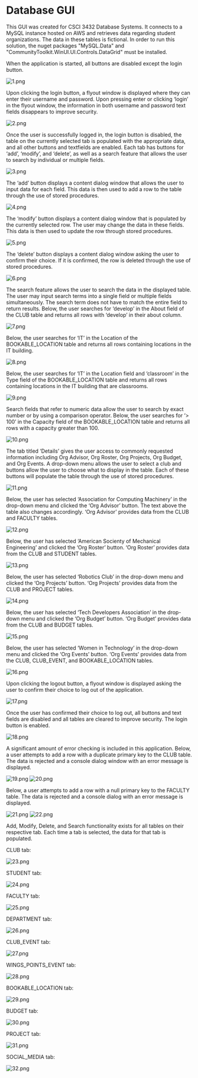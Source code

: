 # Database GUI
This GUI was created for CSCI 3432 Database Systems. It connects to a MySQL instance hosted on AWS and retrieves data regarding student organizations. The data in these tables is fictional. In order to run this solution, the nuget packages "MySQL.Data" and "CommunityToolkit.WinUI.UI.Controls.DataGrid" must be installed. 

When the application is started, all buttons are disabled except the login button. 

![1.png](https://github.com/howardks/DatabaseGUI/blob/master/Screenshots/1.png?raw=true)

Upon clicking the login button, a flyout window is displayed where they can enter their username and password. Upon pressing enter or clicking ‘login’ in the flyout window, the information in both username and password text fields disappears to improve security. 

![2.png](https://github.com/howardks/DatabaseGUI/blob/master/Screenshots/2.png?raw=true)

Once the user is successfully logged in, the login button is disabled, the table on the currently selected tab is populated with the appropriate data, and all other buttons and textfields are enabled. Each tab has buttons for ‘add’, ‘modify’, and ‘delete’, as well as a search feature that allows the user to search by individual or multiple fields. 

![3.png](https://github.com/howardks/DatabaseGUI/blob/master/Screenshots/3.png?raw=true)

The ‘add’ button displays a content dialog window that allows the user to input data for each field. This data is then used to add a row to the table through the use of stored procedures. 

![4.png](https://github.com/howardks/DatabaseGUI/blob/master/Screenshots/4.png?raw=true)

The ‘modify’ button displays a content dialog window that is populated by the currently selected row. The user may change the data in these fields. This data is then used to update the row through stored procedures. 

![5.png](https://github.com/howardks/DatabaseGUI/blob/master/Screenshots/5.png?raw=true)

The ‘delete’ button displays a content dialog window asking the user to confirm their choice. If it is confirmed, the row is deleted through the use of stored procedures. 

![6.png](https://github.com/howardks/DatabaseGUI/blob/master/Screenshots/6.png?raw=true)

The search feature allows the user to search the data in the displayed table. The user may input search terms into a single field or multiple fields simultaneously. The search term does not have to match the entire field to return results. Below, the user searches for ‘develop’ in the About field of the CLUB table and returns all rows with ‘develop’ in their about column. 

![7.png](https://github.com/howardks/DatabaseGUI/blob/master/Screenshots/7.png?raw=true)

Below, the user searches for ‘IT’ in the Location of the BOOKABLE_LOCATION table and returns all rows containing locations in the IT building. 

![8.png](https://github.com/howardks/DatabaseGUI/blob/master/Screenshots/8.png?raw=true)

Below, the user searches for ‘IT’ in the Location field and ‘classroom’ in the Type field of the BOOKABLE_LOCATION table and returns all rows containing locations in the IT building that are classrooms.

![9.png](https://github.com/howardks/DatabaseGUI/blob/master/Screenshots/9.png?raw=true)

Search fields that refer to numeric data allow the user to search by exact number or by using a comparison operator. Below, the user searches for ‘> 100’ in the Capacity field of the BOOKABLE_LOCATION table and returns all rows with a capacity greater than 100. 

![10.png](https://github.com/howardks/DatabaseGUI/blob/master/Screenshots/10.png?raw=true)

The tab titled ‘Details’ gives the user access to commonly requested information including Org Advisor, Org Roster, Org Projects, Org Budget, and Org Events.  A drop-down menu allows the user to select a club and buttons allow the user to choose what to display in the table. Each of these buttons will populate the table through the use of stored procedures.

![11.png](https://github.com/howardks/DatabaseGUI/blob/master/Screenshots/11.png?raw=true)

Below, the user has selected ‘Association for Computing Machinery’ in the drop-down menu and clicked the ‘Org Advisor’ button. The text above the table also changes accordingly. ‘Org Advisor’ provides data from the CLUB and FACULTY tables. 

![12.png](https://github.com/howardks/DatabaseGUI/blob/master/Screenshots/12.png?raw=true)

Below, the user has selected ‘American Socienty of Mechanical Engineering’ and clicked the ‘Org Roster’ button. ‘Org Roster’ provides data from the CLUB and STUDENT tables. 

![13.png](https://github.com/howardks/DatabaseGUI/blob/master/Screenshots/13.png?raw=true)

Below, the user has selected ‘Robotics Club’ in the drop-down menu and clicked the ‘Org Projects’ button. ‘Org Projects’ provides data from the CLUB and PROJECT tables. 

![14.png](https://github.com/howardks/DatabaseGUI/blob/master/Screenshots/14.png?raw=true)

Below, the user has selected ‘Tech Developers Association’ in the drop-down menu and clicked the ‘Org Budget’ button. ‘Org Budget’ provides data from the CLUB and BUDGET tables. 

![15.png](https://github.com/howardks/DatabaseGUI/blob/master/Screenshots/15.png?raw=true)

Below, the user has selected ‘Women in Technology’ in the drop-down menu and clicked the ‘Org Events’ button. ‘Org Events’ provides data from the CLUB, CLUB_EVENT, and BOOKABLE_LOCATION tables. 

![16.png](https://github.com/howardks/DatabaseGUI/blob/master/Screenshots/16.png?raw=true)

Upon clicking the logout button, a flyout window is displayed asking the user to confirm their choice to log out of the application. 

![17.png](https://github.com/howardks/DatabaseGUI/blob/master/Screenshots/17.png?raw=true)

Once the user has confirmed their choice to log out, all buttons and text fields are disabled and all tables are cleared to improve security. The login button is enabled. 

![18.png](https://github.com/howardks/DatabaseGUI/blob/master/Screenshots/18.png?raw=true)

A significant amount of error checking is included in this application. Below, a user attempts to add a row with a duplicate primary key to the CLUB table. The data is rejected and a console dialog window with an error message is displayed. 

![19.png](https://github.com/howardks/DatabaseGUI/blob/master/Screenshots/19.png?raw=true)
![20.png](https://github.com/howardks/DatabaseGUI/blob/master/Screenshots/20.png?raw=true)

Below, a user attempts to add a row with a null primary key to the FACULTY table. The data is rejected and a console dialog with an error message is displayed. 

![21.png](https://github.com/howardks/DatabaseGUI/blob/master/Screenshots/21.png?raw=true)
![22.png](https://github.com/howardks/DatabaseGUI/blob/master/Screenshots/22.png?raw=true)

Add, Modify, Delete, and Search functionality exists for all tables on their respective tab. Each time a tab is selected, the data for that tab is populated. 

CLUB tab:

![23.png](https://github.com/howardks/DatabaseGUI/blob/master/Screenshots/23.png?raw=true)

STUDENT tab:

![24.png](https://github.com/howardks/DatabaseGUI/blob/master/Screenshots/24.png?raw=true)

FACULTY tab:

![25.png](https://github.com/howardks/DatabaseGUI/blob/master/Screenshots/25.png?raw=true)

DEPARTMENT tab:

![26.png](https://github.com/howardks/DatabaseGUI/blob/master/Screenshots/26.png?raw=true)

CLUB_EVENT tab:

![27.png](https://github.com/howardks/DatabaseGUI/blob/master/Screenshots/27.png?raw=true)

WINGS_POINTS_EVENT tab:

![28.png](https://github.com/howardks/DatabaseGUI/blob/master/Screenshots/28.png?raw=true)

BOOKABLE_LOCATION tab:

![29.png](https://github.com/howardks/DatabaseGUI/blob/master/Screenshots/29.png?raw=true)

BUDGET tab:

![30.png](https://github.com/howardks/DatabaseGUI/blob/master/Screenshots/30.png?raw=true)

PROJECT tab:

![31.png](https://github.com/howardks/DatabaseGUI/blob/master/Screenshots/31.png?raw=true)

SOCIAL_MEDIA tab:

![32.png](https://github.com/howardks/DatabaseGUI/blob/master/Screenshots/32.png?raw=true)
